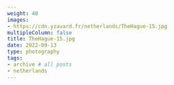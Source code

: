 ```yaml
---
weight: 48
images:
- https://cdn.yzavard.fr/netherlands/TheHague-15.jpg
multipleColumn: false
title: TheHague-15.jpg
date: 2022-09-13
type: photography
tags:
- archive # all posts
- netherlands
---
```

